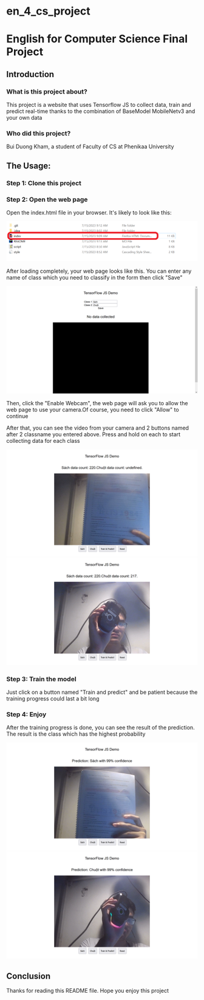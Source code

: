 # en_4_cs_project
<h1>English for Computer Science Final Project</h1>

<h2>Introduction</h2>
<h3>What is this project about?</h3>
<p>This project is a website that uses Tensorflow JS to collect data, train and predict real-time thanks to the combination of BaseModel MobileNetv3 and your own data</p>
<h3>Who did this project?</h3>
<p>Bui Duong Kham, a student of Faculty of CS at Phenikaa University</p>
<h2>The Usage:</h2>
<h3>Step 1: Clone this project</h3>
<h3>Step 2: Open the web page</h3>
<div>
<p>Open the index.html file in your browser. It's likely to look like this:</p>
<img src = "assets/open.png" alt = ""/>
</div>
<div>
<p>After loading completely, your web page looks like this. You can enter any name of class which you need to classify in the form then click "Save" </p>
<img src = "assets/form.png" alt = ""/>
</div>
<div>
    <p>Then, click the "Enable Webcam", the web page will ask you to allow the web page to use your camera.Of course, you need to click "Allow" to continue</p>
</div>
<div>
    <p>After that, you can see the video from your camera and 2 buttons named after 2 classname you entered above. Press and hold on each to start collecting data for each class</p>
    <img src = "assets/class1.png" alt = ""/>
    <img src = "assets/class2.png" alt = ""/>
</div>

<h3>Step 3: Train the model</h3>
<p>Just click on a button named "Train and predict" and be patient because the training progress could last a bit long</p>

<h3>Step 4: Enjoy</h3>
<p>After the training progress is done, you can see the result of the prediction. The result is the class which has the highest probability</p>
<img src = "assets/predict1.PNG" alt = ""/>
<img src = "assets/predict2.PNG" alt = ""/>

<h2>Conclusion</h2>
<p>Thanks for reading this README file. Hope you enjoy this project</p>
